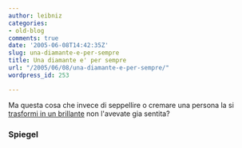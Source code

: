 ```yaml
---
author: leibniz
categories:
- old-blog
comments: true
date: '2005-06-08T14:42:35Z'
slug: una-diamante-e-per-sempre
title: Una diamante e' per sempre
url: "/2005/06/08/una-diamante-e-per-sempre/"
wordpress_id: 253

---
```

Ma questa cosa che invece di seppellire o cremare una persona la si [trasformi in un brillante](https://service.spiegel.de/cache/international/0,1518,359567,00.html) non l'avevate gia sentita?  



### Spiegel
